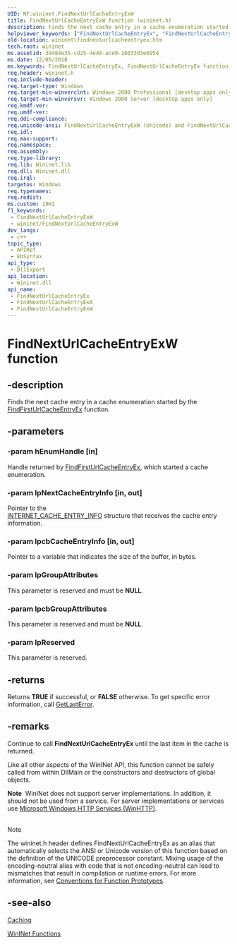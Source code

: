 ```yaml
---
UID: NF:wininet.FindNextUrlCacheEntryExW
title: FindNextUrlCacheEntryExW function (wininet.h)
description: Finds the next cache entry in a cache enumeration started by the FindFirstUrlCacheEntryEx function. (Unicode)
helpviewer_keywords: ["FindNextUrlCacheEntryEx", "FindNextUrlCacheEntryEx function [WinINet]", "FindNextUrlCacheEntryExW", "_inet_findnexturlcacheentryex_function", "wininet.findnexturlcacheentryex", "wininet/FindNextUrlCacheEntryEx", "wininet/FindNextUrlCacheEntryExW"]
old-location: wininet\findnexturlcacheentryex.htm
tech.root: wininet
ms.assetid: 39484e35-cd25-4e48-ace0-16033d3e6954
ms.date: 12/05/2018
ms.keywords: FindNextUrlCacheEntryEx, FindNextUrlCacheEntryEx function [WinINet], FindNextUrlCacheEntryExA, FindNextUrlCacheEntryExW, _inet_findnexturlcacheentryex_function, wininet.findnexturlcacheentryex, wininet/FindNextUrlCacheEntryEx, wininet/FindNextUrlCacheEntryExA, wininet/FindNextUrlCacheEntryExW
req.header: wininet.h
req.include-header: 
req.target-type: Windows
req.target-min-winverclnt: Windows 2000 Professional [desktop apps only]
req.target-min-winversvr: Windows 2000 Server [desktop apps only]
req.kmdf-ver: 
req.umdf-ver: 
req.ddi-compliance: 
req.unicode-ansi: FindNextUrlCacheEntryExW (Unicode) and FindNextUrlCacheEntryExA (ANSI)
req.idl: 
req.max-support: 
req.namespace: 
req.assembly: 
req.type-library: 
req.lib: Wininet.lib
req.dll: Wininet.dll
req.irql: 
targetos: Windows
req.typenames: 
req.redist: 
ms.custom: 19H1
f1_keywords:
 - FindNextUrlCacheEntryExW
 - wininet/FindNextUrlCacheEntryExW
dev_langs:
 - c++
topic_type:
 - APIRef
 - kbSyntax
api_type:
 - DllExport
api_location:
 - Wininet.dll
api_name:
 - FindNextUrlCacheEntryEx
 - FindNextUrlCacheEntryExA
 - FindNextUrlCacheEntryExW
---
```


# FindNextUrlCacheEntryExW function


## -description

Finds the next cache entry in a cache enumeration started by the 
<a href="/windows/desktop/api/wininet/nf-wininet-findfirsturlcacheentryexa">FindFirstUrlCacheEntryEx</a> function.

## -parameters

### -param hEnumHandle [in]

Handle returned by 
<a href="/windows/desktop/api/wininet/nf-wininet-findfirsturlcacheentryexa">FindFirstUrlCacheEntryEx</a>, which started a cache enumeration.

### -param lpNextCacheEntryInfo [in, out]

Pointer to the  
<a href="/windows/desktop/api/wininet/ns-wininet-internet_cache_entry_infoa">INTERNET_CACHE_ENTRY_INFO</a> structure that receives the cache entry information.

### -param lpcbCacheEntryInfo [in, out]

Pointer to a variable that indicates the size of the buffer, in bytes.

### -param lpGroupAttributes

This parameter is reserved and must be <b>NULL</b>.

### -param lpcbGroupAttributes

This parameter is reserved and must be <b>NULL</b>.

### -param lpReserved

This parameter is reserved.

## -returns

Returns <b>TRUE</b> if successful, or <b>FALSE</b> otherwise. To get specific error information, call 
<a href="/windows/desktop/api/errhandlingapi/nf-errhandlingapi-getlasterror">GetLastError</a>.

## -remarks

Continue to call <b>FindNextUrlCacheEntryEx</b> until the last item in the cache is returned.

Like all other aspects of the WinINet API, this function cannot be safely called from within DllMain or the constructors and destructors of global objects.

<div class="alert"><b>Note</b>  WinINet does not support server implementations. In addition, it should not be used from a service.  For server implementations or services use <a href="/windows/desktop/WinHttp/winhttp-start-page">Microsoft Windows HTTP Services (WinHTTP)</a>.</div>
<div> </div>




> [!NOTE]
> The wininet.h header defines FindNextUrlCacheEntryEx as an alias that automatically selects the ANSI or Unicode version of this function based on the definition of the UNICODE preprocessor constant. Mixing usage of the encoding-neutral alias with code that is not encoding-neutral can lead to mismatches that result in compilation or runtime errors. For more information, see [Conventions for Function Prototypes](/windows/win32/intl/conventions-for-function-prototypes).

## -see-also

<a href="/windows/desktop/WinInet/caching">Caching</a>



<a href="/windows/desktop/WinInet/wininet-functions">WinINet Functions</a>
